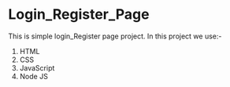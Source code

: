 # Login_Register_Page
This is simple login_Register page project.
In this project we use:-
1. HTML
2. CSS
3. JavaScript
4. Node JS
